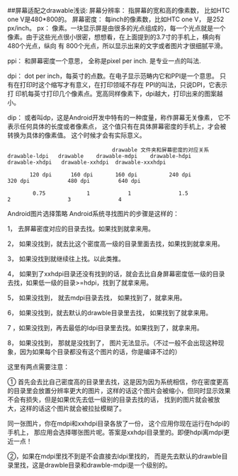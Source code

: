 ##屏幕适配之drawable浅谈:
   屏幕分辨率： 指屏幕的宽和高的像素数， 比如HTC one V是480*800的。
   屏幕密度：   每inch的像素数，比如HTC one V， 是252 px/inch。
   px：  像素。一块显示屏是由很多的光点组成的，每一个光点就是一个像素。由于这些光点很小很密，想想看，在上面提到的3.7寸的手机上，横向有480个光点，纵向 有 800个光点，所以显示出来的文字或者图片才很细腻平滑。

   ppi： 和屏幕密度一个意思， 全称是pixel per inch.  是专业一点的叫法.

   dpi： dot per inch，每英寸的点数。在电子显示范畴内它和PPI是一个意思。 只有在打印时这个缩写才有意义，在打印领域不存在 PPI的叫法，只说DPI，它表示打 印机每英寸打印几个像素点。宽高同样像素下，dpi越大，打印出来的图案越小。

   dip： 或者叫dp，这是Android开发中特有的一种度量，称作屏幕无关像素， 它不表示任何具体的长度或者像素点， 这个值只有在具体屏幕密度的手机上，才会被转换为具体的像素值。 这个时候才会有实际意义。

                                     drawable 文件夹和屏幕密度的对应关系                       
	drawable-ldpi	drawable    drawable-mdpi    drawable-hdpi    drawable-xhdpi   drawable-xxhdpi  drawable-xxxhdpi
		     
           120 dpi      160 dpi       160 dpi          240 dpi          320 dpi            480 dpi         640 dpi

            0.75             1            1               1.5               2                  3               4  


Android图片选择策略
Android系统寻找图片的步骤是这样的：

1， 去屏幕密度对应的目录去找。如果找到就拿来用。

2， 如果没找到，就去比这个密度高一级的目录里面去找，如果找到就拿来用。

3， 如果没找到就继续往上找。以此类推。

4， 如果到了xxhdpi目录还没有找到的话，就会去比自身屏幕密度低一级的目录去找，如果低一级的目录>=hdpi，找到了就拿来用。

5， 如果没找到， 就去mdpi目录去找， 如果找到了，就拿来用。

6， 如果没找到，就去默认的drawble目录里去找， 如果找到了就拿来用。

7 ，如果没找到，再去最低的ldpi目录里去找。如果找到了，就拿来用。

8， 如果没找到， 那就是没找到了， 图片无法显示。（不过一般不会出现这种现象，因为如果每个目录都没有这个图片的话，你是编译不过的）

这里有两点需要注意：

①  首先会去比自己密度高的目录里去找，这是因为因为系统相信，你在密度更高的目录里会放置分辨率更大的图片，这样的话这个图片会被缩小，但同时显示效果不会有损失，但是如果优先去低一级别的目录去找的话， 找到的图片就会被放大，这样的话这个图片就会被拉扯模糊了。

 同一张图片，你在mdpi和xxhdpi目录各放了一份， 这个应用你现在运行在hdpi的手机上， 那应用会选择哪张图片呢。答案是xxhdpi目录里的。即便hdpi离mdpi更近一点！

②，如果在mdpi里找不到是不会直接去ldpi里找的， 而是先去默认的drawble目录里找，这是drawble目录和drawble-mdpi是一个级别的。




